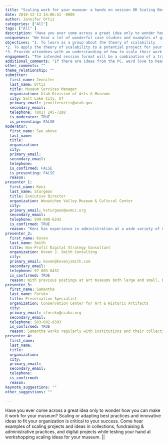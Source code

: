 ```yaml
---
title: "Scaling work for your museum: a hands on session OR Scaling Best Practices to fit your Museum"
date: 2018-12-13 14:06:51 -0000
author: Jennifer Ortiz
categories: ["All"]
tags: ["All" ]
description: "Have you ever come across a great idea only to wonder how you can make it work for your museum? Scaling or adapting best practices and innovative ideas to fit your organization is critical to your success. Come hear examples of scaling projects and ideas in collections, fundraising & administrative practices, and digital projects while testing your hand at workshopping scaling ideas for your museum. ||	"
uniqueness: "We hear a lot of wonderful case studies and examples of great projects at WMA but rarely conversations around how to make a project fit your organization where it is at with current staff and resources. This is a nice bridge to larger case study sessions."
objectives: "1. To learn as a group about the theory of scalability
*2. To apply the theory of scalability to a potential project for your museum
*3. Provide attendees with an understanding of how to scale their work for their circumstances "
engagement: "The intended session format will be a combination of a traditional three speaker panel with a majority of the time spent on breaking out into small groups to work through scalability worksheets with provided sample examples. Each of the presenters will present on their area of expertise (Collections, Admin/fundraising, Digital Projects) followed by a hands on session for attendees. Additional resources will be sent to WMA admin following the conference for attendees to access via the website. "
additional_comments: "If there are ideas from the PC, we?d love to hear them. This session is fairly set in format and is based off of a session done at the 2018 AASLH conference in Kansas City. The presenters and their focus has been modified to be more applicable to WMA's audience."
other_comments: ""
theme_relationship: ""
submitter:
  first_name: Jennifer
  last_name: Ortiz
  title: Museum Services Manager
  organization: Utah Division of Arts & Museums
  city: Salt Lake City, UT
  primary_email: jenniferortiz@utah.gov
  secondary_email:
  telephone: (801) 245-7288
  is_moderator: TRUE
  is_presenting: FALSE
moderator:
  first_name: See above
  last_name:
  title:
  organization:
  city:
  primary_email:
  secondary_email:
  telephone:
  is_confirmed: FALSE
  is_presenting: FALSE
  reason:
presenter_1:
  first_name: Keni
  last_name: Sturgeon
  title: Executive Director
  organization: Wenatchee Valley Museum & Cultural Center
  city:
  primary_email: ksturgeon@wvmcc.org
  secondary_email:
  telephone: 509-888-6242
  is_confirmed: TRUE
  reason: "Keni has experience in administration at a wide variety of museum types and sizes: from director of a museum with the staff of 1, to VP of a large science center, overseeing a division with more than 110 full and part time regular staff. She has first hand experience both scaling administrative practices and fundraising ideas from large organization to meet the needs of much smaller museums, and with adapting effective practices and ideas from small museums to achieve results in a larger institution."
presenter_2:
  first_name: Koven
  last_name: Smith
  title: Non-Profit Digital Strategy Consultant
  organization: Koven J. Smith Consulting
  city:
  primary_email: koven@kovenjsmith.com
  secondary_email:
  telephone: 97-803-8432
  is_confirmed: TRUE
  reason: With previous postings at art museums both large and small, Koven has direct experience with addressing issues of scale and project feasibility in museums from a digital standpoint. As a consultant, Koven?s work with museums of all sizes involves deploying digital tools as a direct means of increasing capacity and scale.
presenter_3:
  first_name: Samantha
  last_name: Forsko
  title: Preservation Specialist
  organization: Conservation Center for Art & Historic Artifacts
  city:
  primary_email: sforsko@ccaha.org
  secondary_email:
  telephone: 503-602-9393
  is_confirmed: TRUE
  reason: Samantha works regularly with institutions and their collections to implement best practices for preservation. As she works primarily with smaller institutions, with limited resources in terms of staff size, time, and budget, she has become quite adept at scaling best practice recommendations to work at any level.
presenter_4:
  first_name:
  last_name:
  title:
  organization:
  city:
  primary_email:
  secondary_email:
  telephone:
  is_confirmed:
  reason:
keynote_suggestions: ""
other_suggestions: ""

---
```

Have you ever come across a great idea only to wonder how you can make it work for your museum? Scaling or adapting best practices and innovative ideas to fit your organization is critical to your success. Come hear examples of scaling projects and ideas in collections, fundraising & administrative practices, and digital projects while testing your hand at workshopping scaling ideas for your museum. ||

